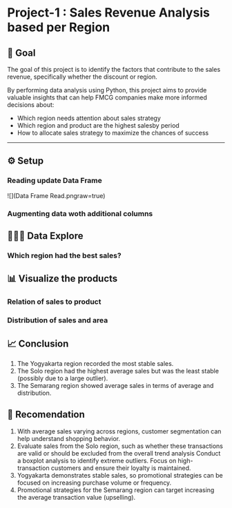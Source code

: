 # Project-1 : Sales Revenue Analysis based per Region

## 🧠 Goal

The goal of this project is to identify the factors that contribute to the sales revenue, specifically whether the discount or region.

By performing data analysis using Python, this project aims to provide valuable insights that can help FMCG companies make more informed decisions about:
- Which region needs attention about sales strategy
- Which region and product are the highest salesby period
- How to allocate sales strategy to maximize the chances of success

---

## ⚙️ Setup

### Reading update Data Frame
![](Data Frame Read.pngraw=true)

### Augmenting data woth additional columns

## 🧑🏻‍💻 Data Explore
### Which region had the best sales?

## 📊 Visualize the products 
### Relation of sales to product
### Distribution of sales and area

## 📈 Conclusion
1. The Yogyakarta region recorded the most stable sales.
2. The Solo region had the highest average sales but was the least stable (possibly due to a large outlier).
3. The Semarang region showed average sales in terms of average and distribution.

## 🧾 Recomendation
1. With average sales varying across regions, customer segmentation can help understand shopping behavior.
2. Evaluate sales from the Solo region, such as whether these transactions are valid or should be excluded from the overall trend analysis
   Conduct a boxplot analysis to identify extreme outliers. Focus on high-transaction customers and ensure their loyalty is maintained.
3. Yogyakarta demonstrates stable sales, so promotional strategies can be focused on increasing purchase volume or frequency.
4. Promotional strategies for the Semarang region can target increasing the average transaction value (upselling).

